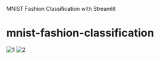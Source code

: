 MNIST Fashion Classification with Streamlit
# mnist-fashion-classification
![1](https://github.com/DaramLikhitha/mnist-fashion-classification/assets/93025408/ddc97466-b559-4c1e-bb10-3c6f4fbcc6d0)
![2](https://github.com/DaramLikhitha/mnist-fashion-classification/assets/93025408/19a9bfc6-4465-42bf-80bb-76a38768f351)
